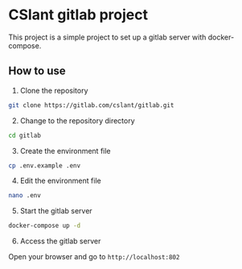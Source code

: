 # CSlant gitlab project

This project is a simple project to set up a gitlab server with docker-compose.

## How to use

1. Clone the repository

```bash
git clone https://gitlab.com/cslant/gitlab.git
```

2. Change to the repository directory

```bash
cd gitlab
```

3. Create the environment file

```bash
cp .env.example .env
```

4. Edit the environment file

```bash
nano .env
```

5. Start the gitlab server

```bash
docker-compose up -d
```

6. Access the gitlab server

Open your browser and go to `http://localhost:802`
